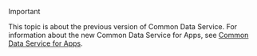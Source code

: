 > [!IMPORTANT]
> This topic is about the previous version of Common Data Service. For information about the new Common Data Service for Apps, see [Common Data Service for Apps](/powerapps/maker/common-data-service/data-platform-intro).